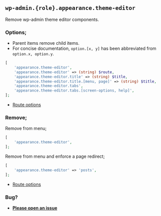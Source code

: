## `wp-admin.{role}.appearance.theme-editor`

Remove wp-admin theme editor components.

### Options;

* Parent items remove child items. 
* For concise documentation, `option.[x, y]` has been abbreviated from `option.x, option.y`.

```php
[
    'appearance.theme-editor',
    'appearance.theme-editor' => (string) $route,
    'appearance.theme-editor.title' => (string) $title,
    'appearance.theme-editor.title.[menu, page]' => (string) $title,
    'appearance.theme-editor.tabs',
    'appearance.theme-editor.tabs.[screen-options, help]',
];
```

* [Route options](../route-options.md)

### Remove;

Remove from menu;

```php
[
    'appearance.theme-editor',
];
```

Remove from menu and enforce a page redirect;

```php
[
    'appearance.theme-editor' => 'posts',
];
```

* [Route options](../route-options.md)

### Bug?

* **[Please open an issue](https://github.com/soberwp/intervention/issues/new?title=[wp-admin.appearance.theme-editor]&labels=bug&assignees=darrenjacoby)**
